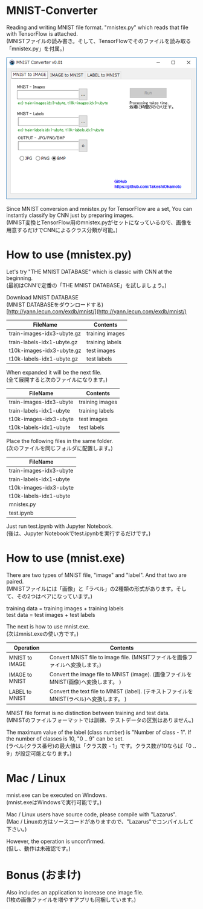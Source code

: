 # MNIST-Converter
Reading and writing MNIST file format.  "mnistex.py" which reads that file with TensorFlow is attached.  
(MNISTファイルの読み書き。そして、TensorFlowでそのファイルを読み取る「mnistex.py」を付属。)  
  
<img src="https://github.com/TakeshiOkamoto/MNIST-Converter/blob/master/image.png">  
  
Since MNIST conversion and mnistex.py for TensorFlow are a set, You can instantly classify by CNN just by preparing images.   
(MNIST変換とTensorFlow用のmnistex.pyがセットになっているので、画像を用意するだけでCNNによるクラス分類が可能。)  
    
# How to use (mnistex.py)  
  
Let's try "THE MNIST DATABASE" which is classic with CNN at the beginning.  
(最初はCNNで定番の「THE MNIST DATABASE」を試しましょう。)  
  
Download MNIST DATABASE    
(MNIST DATABASEをダウンロードする)    
[http://yann.lecun.com/exdb/mnist/](http://yann.lecun.com/exdb/mnist/)

| FileName | Contents |
----|---- 
| train-images-idx3-ubyte.gz | training images |  
| train-labels-idx1-ubyte.gz | training labels |   
| t10k-images-idx3-ubyte.gz | test images |   
| t10k-labels-idx1-ubyte.gz | test labels |   
  
When expanded it will be the next file.  
(全て展開すると次のファイルになります。)  

| FileName | Contents |
----|---- 
| train-images-idx3-ubyte | training images |  
| train-labels-idx1-ubyte | training labels |   
| t10k-images-idx3-ubyte | test images |   
| t10k-labels-idx1-ubyte | test labels | 
  
Place the following files in the same folder.  
(次のファイルを同じフォルダに配置します。)

| FileName |
|----|
| train-images-idx3-ubyte |  
| train-labels-idx1-ubyte |  
| t10k-images-idx3-ubyte | 
| t10k-labels-idx1-ubyte | 
| mnistex.py | 
| test.ipynb | 

Just run test.ipynb with Jupyter Notebook.  
(後は、Jupyter Notebookでtest.ipynbを実行するだけです。)
  
# How to use (mnist.exe)  
  
There are two types of MNIST file,  "image" and "label". And that two are paired.  
(MNISTファイルには「画像」と「ラベル」の2種類の形式があります。そして、その2つはペアになっています。)
  
training data = training images + training labels  
test data  = test images  + test labels  
  
The next is how to use mnist.exe.  
(次はmnist.exeの使い方です。)  

| Operation | Contents |
----|---- 
| MNIST to IMAGE | Convert MNIST file to image file. (MNSITファイルを画像ファイルへ変換します。) |  
| IMAGE to MNIST | Convert the image file to MNIST (image). (画像ファイルをMNIST(画像)へ変換します。 ) |   
| LABEL to MNIST | Convert the text file to MNIST (label). (テキストファイルをMNIST(ラベル)へ変換します。 ) |   

MNIST file format is no distinction between training and test data.  
(MNISTのファイルフォーマットでは訓練、テストデータの区別はありません。)  
  
The maximum value of the label (class number) is "Number of class - 1". If the number of classes is 10, "0 .. 9" can be set.  
(ラベル(クラス番号)の最大値は「クラス数 - 1」です。クラス数が10ならば「0 .. 9」が設定可能となります。)  
  
# Mac / Linux  

mnist.exe can be executed on Windows.  
(mnist.exeはWindowsで実行可能です。)  
  
Mac / Linux users have source code, please compile with "Lazarus".  
(Mac / Linuxの方はソースコードがありますので、"Lazarus"でコンパイルして下さい。)
  
However, the operation is unconfirmed.   
(但し、動作は未確認です。)  
  
# Bonus (おまけ)
  
Also includes an application to increase one image file.  
(1枚の画像ファイルを増やすアプリも同梱しています。)

